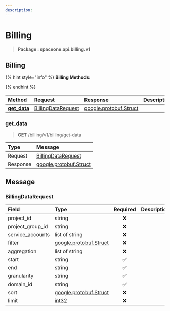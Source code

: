 ```yaml
---
description:  
---
```

# Billing

>  **Package : spaceone.api.billing.v1**

## Billing

{% hint style="info" %}
**Billing Methods:**

{%  endhint %}


| Method | Request | Response | Description |
| :--- | :--- | :--- | :--- |
| [**get_data**](billing.md#get_data)|   [BillingDataRequest](billing.md#billingdatarequest) |  [google.protobuf.Struct](https://github.com/protocolbuffers/protobuf/blob/master/src/google/protobuf/struct.proto)|  | 
 

 
### get_data
> **GET** /billing/v1/billing/get-data
>


| Type | Message |
| :--- | :--- |
| Request | [BillingDataRequest](billing.md#billingdatarequest) |
| Response | [google.protobuf.Struct](https://github.com/protocolbuffers/protobuf/blob/master/src/google/protobuf/struct.proto) |


## 

## Message

### BillingDataRequest
| Field | Type | Required | Description |
| :--- | :--- | :---: | :--- |
| project_id |string|❌| |
| project_group_id |string|❌| |
| service_accounts |list of string|❌| |
| filter |[google.protobuf.Struct](https://github.com/protocolbuffers/protobuf/blob/master/src/google/protobuf/struct.proto)|❌| |
| aggregation |list of string|❌| |
| start |string|✅| |
| end |string|✅| |
| granularity |string|✅| |
| domain_id |string|✅| |
| sort |[google.protobuf.Struct](https://github.com/protocolbuffers/protobuf/blob/master/src/google/protobuf/struct.proto)|❌| |
| limit |[int32](https://github.com/protocolbuffers/protobuf/blob/master/src/google/protobuf/type.proto)|❌| |
